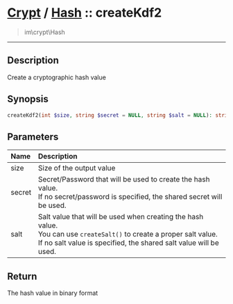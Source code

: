 # [Crypt](crypt.md) / [Hash](crypt-Hash.md) :: createKdf2
 > im\crypt\Hash
____

## Description
Create a cryptographic hash value

## Synopsis
```php
createKdf2(int $size, string $secret = NULL, string $salt = NULL): string
```

## Parameters
| Name | Description |
| :--- | :---------- |
| size | Size of the output value |
| secret | Secret/Password that will be used to create the hash value.<br />If no secret/password is specified, the shared secret will be used. |
| salt | Salt value that will be used when creating the hash value.<br />You can use `createSalt()` to create a proper salt value.<br />If no salt value is specified, the shared salt value will be used. |

## Return
The hash value in binary format
